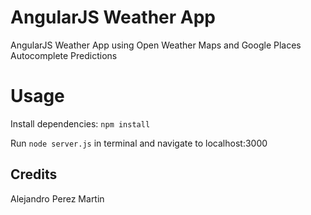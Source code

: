 # AngularJS Weather App
AngularJS Weather App using Open Weather Maps and Google Places Autocomplete Predictions

# Usage
Install dependencies: `npm install`

Run `node server.js` in terminal and navigate to localhost:3000

## Credits
Alejandro Perez Martin

